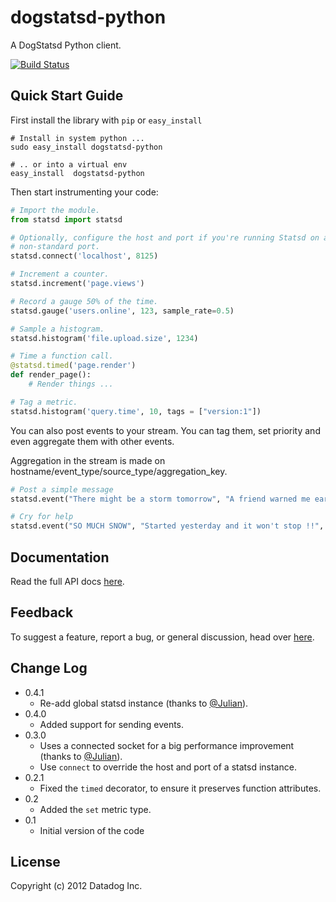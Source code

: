 dogstatsd-python
================

A DogStatsd Python client.

[![Build Status](https://secure.travis-ci.org/DataDog/dogstatsd-python.png)](http://travis-ci.org/DataDog/dogstatsd-python)

Quick Start Guide
-----------------

First install the library with `pip` or `easy_install`

    # Install in system python ...
    sudo easy_install dogstatsd-python

    # .. or into a virtual env
    easy_install  dogstatsd-python

Then start instrumenting your code:

``` python
# Import the module.
from statsd import statsd

# Optionally, configure the host and port if you're running Statsd on a
# non-standard port.
statsd.connect('localhost', 8125)

# Increment a counter.
statsd.increment('page.views')

# Record a gauge 50% of the time.
statsd.gauge('users.online', 123, sample_rate=0.5)

# Sample a histogram.
statsd.histogram('file.upload.size', 1234)

# Time a function call.
@statsd.timed('page.render')
def render_page():
    # Render things ...

# Tag a metric.
statsd.histogram('query.time', 10, tags = ["version:1"])
```
You can also post events to your stream. You can tag them, set priority and even aggregate them with other events.

Aggregation in the stream is made on hostname/event_type/source_type/aggregation_key.

``` python
# Post a simple message
statsd.event("There might be a storm tomorrow", "A friend warned me earlier.")

# Cry for help
statsd.event("SO MUCH SNOW", "Started yesterday and it won't stop !!", alert_type = "error", tags = ["urgent", "endoftheworld"])
```

Documentation
-------------

Read the full API docs
[here](http://dogstatsd-python.readthedocs.org/en/latest/index.html).

Feedback
--------

To suggest a feature, report a bug, or general discussion, head over
[here](http://github.com/DataDog/dogstatsd-python/issues/).

Change Log
----------
- 0.4.1
    - Re-add global statsd instance (thanks to [@Julian](https://github.com/Julian)).
- 0.4.0
    - Added support for sending events.
- 0.3.0
    - Uses a connected socket for a big performance improvement (thanks to [@Julian](https://github.com/Julian)).
    - Use `connect` to override the host and port of a statsd instance.
- 0.2.1
    - Fixed the `timed` decorator, to ensure it preserves function attributes.
- 0.2
    - Added the `set` metric type.
- 0.1
    - Initial version of the code


License
-------

Copyright (c) 2012 Datadog Inc.

